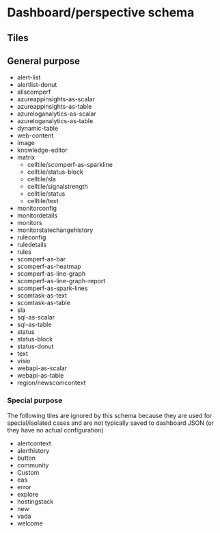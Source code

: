 # Dashboard/perspective schema

## Tiles

## General purpose
* alert-list
* alertlist-donut
* allscomperf
* azureappinsights-as-scalar
* azureappinsights-as-table
* azureloganalytics-as-scalar
* azureloganalytics-as-table
* dynamic-table
* web-content
* image
* knowledge-editor
* matrix
	* celltile/scomperf-as-sparkline
	* celltile/status-block
	* celltile/sla
	* celltile/signalstrength
	* celltile/status
	* celltile/text
* monitorconfig
* monitordetails
* monitors
* monitorstatechangehistory
* ruleconfig
* ruledetails
* rules
* scomperf-as-bar
* scomperf-as-heatmap
* scomperf-as-line-graph
* scomperf-as-line-graph-report
* scomperf-as-spark-lines
* scomtask-as-text
* scomtask-as-table
* sla
* sql-as-scalar
* sql-as-table
* status
* status-block
* status-donut
* text
* visio
* webapi-as-scalar
* webapi-as-table
* region/newscomcontext

### Special purpose
The following tiles are ignored by this schema because they are used for special/isolated cases and are not typically saved to dashboard JSON (or they have no actual configuration)

* alertcontext
* alerthistory
* button
* community
* Custom
* eas
* error
* explore
* hostingstack
* new 
* vada
* welcome 
